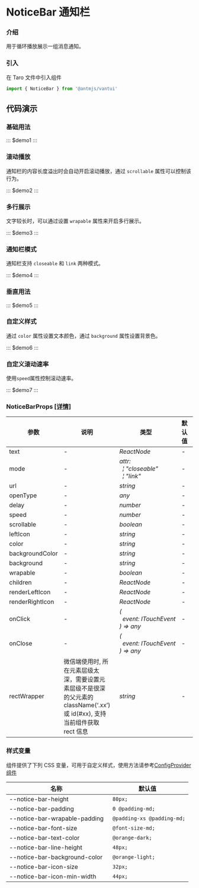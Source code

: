 # NoticeBar 通知栏

### 介绍

用于循环播放展示一组消息通知。

### 引入

在 Taro 文件中引入组件

```js
import { NoticeBar } from '@antmjs/vantui'
```

## 代码演示

### 基础用法

::: $demo1 :::

### 滚动播放

通知栏的内容长度溢出时会自动开启滚动播放，通过 `scrollable` 属性可以控制该行为。

::: $demo2 :::

### 多行展示

文字较长时，可以通过设置 `wrapable` 属性来开启多行展示。

::: $demo3 :::

### 通知栏模式

通知栏支持 `closeable` 和 `link` 两种模式。

::: $demo4 :::

### 垂直用法

::: $demo5 :::

### 自定义样式

通过 `color` 属性设置文本颜色，通过 `background` 属性设置背景色。

::: $demo6 :::

### 自定义滚动速率

使用`speed`属性控制滚动速率。

::: $demo7 :::

### NoticeBarProps [[详情]](https://github.com/AntmJS/vantui/tree/main/packages/vantui/types/notice-bar.d.ts)

| 参数            | 说明                                                                                                                      | 类型                                                                                                                            | 默认值 | 必填    |
| --------------- | ------------------------------------------------------------------------------------------------------------------------- | ------------------------------------------------------------------------------------------------------------------------------- | ------ | ------- |
| text            | -                                                                                                                         | _&nbsp;&nbsp;ReactNode<br/>_                                                                                                    | -      | `false` |
| mode            | -                                                                                                                         | _&nbsp;&nbsp;attr:<br/>&nbsp;&nbsp;&nbsp;&nbsp;&brvbar;&nbsp;"closeable"<br/>&nbsp;&nbsp;&nbsp;&nbsp;&brvbar;&nbsp;"link"<br/>_ | -      | `false` |
| url             | -                                                                                                                         | _&nbsp;&nbsp;string<br/>_                                                                                                       | -      | `false` |
| openType        | -                                                                                                                         | _&nbsp;&nbsp;any<br/>_                                                                                                          | -      | `false` |
| delay           | -                                                                                                                         | _&nbsp;&nbsp;number<br/>_                                                                                                       | -      | `false` |
| speed           | -                                                                                                                         | _&nbsp;&nbsp;number<br/>_                                                                                                       | -      | `false` |
| scrollable      | -                                                                                                                         | _&nbsp;&nbsp;boolean<br/>_                                                                                                      | -      | `false` |
| leftIcon        | -                                                                                                                         | _&nbsp;&nbsp;string<br/>_                                                                                                       | -      | `false` |
| color           | -                                                                                                                         | _&nbsp;&nbsp;string<br/>_                                                                                                       | -      | `false` |
| backgroundColor | -                                                                                                                         | _&nbsp;&nbsp;string<br/>_                                                                                                       | -      | `false` |
| background      | -                                                                                                                         | _&nbsp;&nbsp;string<br/>_                                                                                                       | -      | `false` |
| wrapable        | -                                                                                                                         | _&nbsp;&nbsp;boolean<br/>_                                                                                                      | -      | `false` |
| children        | -                                                                                                                         | _&nbsp;&nbsp;ReactNode<br/>_                                                                                                    | -      | `false` |
| renderLeftIcon  | -                                                                                                                         | _&nbsp;&nbsp;ReactNode<br/>_                                                                                                    | -      | `false` |
| renderRightIcon | -                                                                                                                         | _&nbsp;&nbsp;ReactNode<br/>_                                                                                                    | -      | `false` |
| onClick         | -                                                                                                                         | _&nbsp;&nbsp;(<br/>&nbsp;&nbsp;&nbsp;&nbsp;event:&nbsp;ITouchEvent<br/>&nbsp;&nbsp;)&nbsp;=>&nbsp;any<br/>_                     | -      | `false` |
| onClose         | -                                                                                                                         | _&nbsp;&nbsp;(<br/>&nbsp;&nbsp;&nbsp;&nbsp;event:&nbsp;ITouchEvent<br/>&nbsp;&nbsp;)&nbsp;=>&nbsp;any<br/>_                     | -      | `false` |
| rectWrapper     | 微信端使用时, 所在元素层级太深，需要设置元素层级不是很深的父元素的 className(‘.xx’)或 id(#xx), 支持当前组件获取 rect 信息 | _&nbsp;&nbsp;string<br/>_                                                                                                       | -      | `false` |

### 样式变量

组件提供了下列 CSS 变量，可用于自定义样式，使用方法请参考[ConfigProvider 组件](https://antmjs.github.io/vantui/#/config-provider)

| 名称                          | 默认值                      |
| ----------------------------- | --------------------------- |
| --notice-bar-height           | ` 80px;`                    |
| --notice-bar-padding          | ` 0 @padding-md;`           |
| --notice-bar-wrapable-padding | ` @padding-xs @padding-md;` |
| --notice-bar-font-size        | ` @font-size-md;`           |
| --notice-bar-text-color       | ` @orange-dark;`            |
| --notice-bar-line-height      | ` 48px;`                    |
| --notice-bar-background-color | ` @orange-light;`           |
| --notice-bar-icon-size        | ` 32px;`                    |
| --notice-bar-icon-min-width   | ` 44px;`                    |
